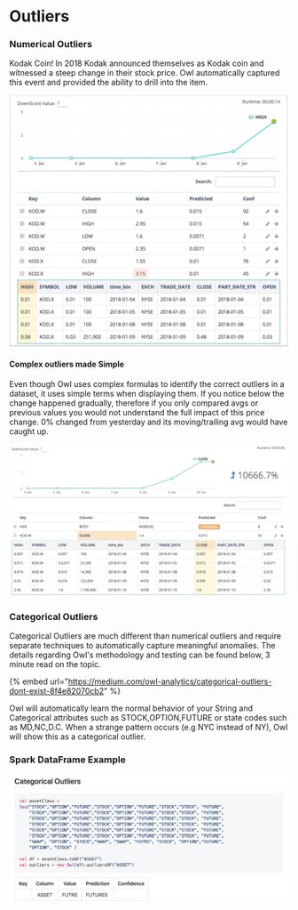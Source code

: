 # Outliers

### Numerical Outliers

Kodak Coin!  In 2018 Kodak announced themselves as Kodak coin and witnessed a steep change in their stock price.  Owl automatically captured this event and provided the ability to drill into the item.

![](../.gitbook/assets/owl-outlier-numerical.png)

#### Complex outliers made Simple

Even though Owl uses complex formulas to identify the correct outliers in a dataset, it uses simple terms when displaying them.  If you notice below the change happened gradually, therefore if you only compared avgs or previous values you would not understand the full impact of this price change.  0% changed from yesterday and its moving/trailing avg would have caught up.  

![](../.gitbook/assets/owl-outlier-numerical%20%282%29.png)

### Categorical Outliers

Categorical Outliers are much different than numerical outliers and require separate techniques to automatically capture meaningful anomalies.  The details regarding Owl's methodology and testing can be found below, 3 minute read on the topic.

{% embed url="https://medium.com/owl-analytics/categorical-outliers-dont-exist-8f4e82070cb2" %}

Owl will automatically learn the normal behavior of your String and Categorical attributes such as STOCK,OPTION,FUTURE or state codes such as MD,NC,D.C. When a strange pattern occurs (e.g NYC instead of NY), Owl will show this as a categorical outlier.

### Spark DataFrame Example

![](../.gitbook/assets/owl-categorical-outlier.png)


